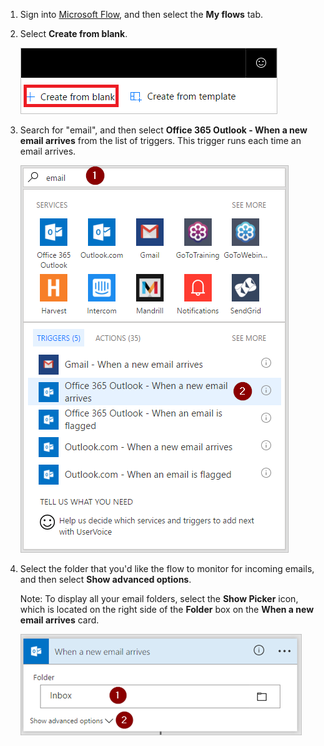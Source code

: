 1. Sign into [Microsoft Flow](https://flow.microsoft.com), and then select the **My flows** tab.

1. Select **Create from blank**.

     ![blank flow](./media/email-triggers/email-triggers-create-blank.png)

1. Search for "email", and then select **Office 365 Outlook - When a new email arrives** from the list of triggers. This trigger runs each time an email arrives.

     ![email trigger](./media/email-triggers/email-triggers-1.png)

1. Select the folder that you'd like the flow to monitor for incoming emails, and then select **Show advanced options**.

     Note: To display all your email folders, select the **Show Picker** icon, which is located on the right side of the **Folder** box on the **When a new email arrives** card.

     ![folder property](./media/email-triggers/email-triggers-subject-folder.png)
